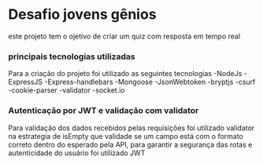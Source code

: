 # Desafio jovens gênios

este projeto tem o ojetivo de criar um quiz com resposta em tempo real 

### principais tecnologias utilizadas

Para a criação do projeto foi utilizado as seguintes tecnologias
-NodeJs
-ExpressJS
-Express-handlebars
-Mongoose
-JsonWebtoken
-bryptjs
-csurf
-cookie-parser
-validator
-socket.io

### Autenticação por JWT e validação com validator

Para validação dos dados recebidos pelas requisições foi utilizado validator na estrategia de isEmpty que validade se um campo está com o formato correto dentro do esperado pela API, para garantir a segurança das rotas e autenticidade do usuário foi utilizado JWT 
